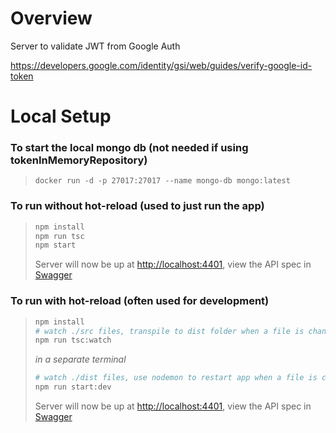 # Overview
Server to validate JWT from Google Auth

https://developers.google.com/identity/gsi/web/guides/verify-google-id-token

# Local Setup

### To start the local mongo db (not needed if using tokenInMemoryRepository)
> `docker run -d -p 27017:27017 --name mongo-db mongo:latest`

### To run without hot-reload (used to just run the app)
> ```sh
> npm install
> npm run tsc
> npm start
> ```
> Server will now be up at [http://localhost:4401](http://localhost:4401), view the API spec in [Swagger](http://localhost:4401/swagger)

### To run with hot-reload (often used for development)
> ```sh
> npm install
> # watch ./src files, transpile to dist folder when a file is changed
> npm run tsc:watch
> ```
> *in a separate terminal*
> ```sh
> # watch ./dist files, use nodemon to restart app when a file is changed
> npm run start:dev
> ```
> Server will now be up at [http://localhost:4401](http://localhost:4401), view the API spec in [Swagger](http://localhost:4401/swagger)
